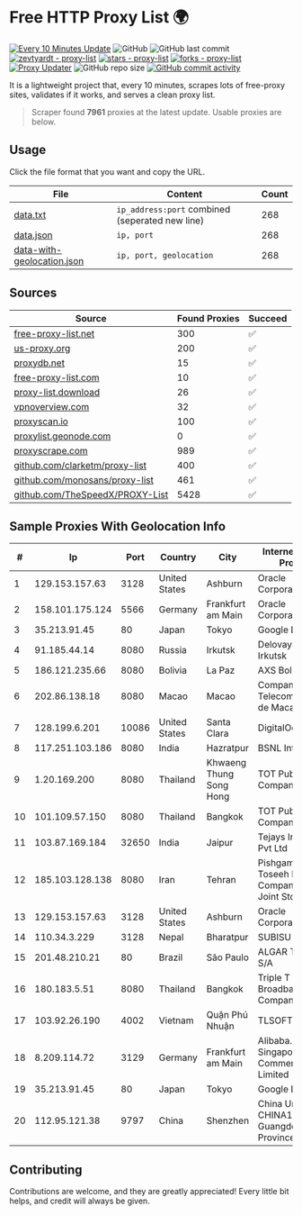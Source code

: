 
# Free HTTP Proxy List 🌍

[![Every 10 Minutes Update](https://github.com/mertguvencli/http-proxy-list/actions/workflows/main.yml/badge.svg?branch=main)](https://github.com/mertguvencli/http-proxy-list/actions/workflows/main.yml)
![GitHub](https://img.shields.io/github/license/mertguvencli/http-proxy-list)
![GitHub last commit](https://img.shields.io/github/last-commit/mertguvencli/http-proxy-list)
[![zevtyardt - proxy-list](https://img.shields.io/static/v1?label=zevtyardt&message=proxy-list&color=blue&logo=github)](https://github.com/zevtyardt/proxy-list "Go to GitHub repo")
[![stars - proxy-list](https://img.shields.io/github/stars/zevtyardt/proxy-list?style=social)](https://github.com/zevtyardt/proxy-list)
[![forks - proxy-list](https://img.shields.io/github/forks/zevtyardt/proxy-list?style=social)](https://github.com/zevtyardt/proxy-list)
[![Proxy Updater](https://github.com/zevtyardt/proxy-list/workflows/Proxy%20Updater/badge.svg)](https://github.com/zevtyardt/proxy-list/actions?query=workflow:"Proxy+Updater")
![GitHub repo size](https://img.shields.io/github/repo-size/zevtyardt/proxy-list)
[![GitHub commit activity](https://img.shields.io/github/commit-activity/m/zevtyardt/proxy-list?logo=commits)](https://github.com/zevtyardt/proxy-list/commits/main)

It is a lightweight project that, every 10 minutes, scrapes lots of free-proxy sites, validates if it works, and serves a clean proxy list.

> Scraper found **7961** proxies at the latest update. Usable proxies are below.

## Usage

Click the file format that you want and copy the URL.

|File|Content|Count|
|----|-------|-----|
|[data.txt](https://raw.githubusercontent.com/mertguvencli/http-proxy-list/main/proxy-list/data.txt)|`ip_address:port` combined (seperated new line)|268|
|[data.json](https://raw.githubusercontent.com/mertguvencli/http-proxy-list/main/proxy-list/data.json)|`ip, port`|268|
|[data-with-geolocation.json](https://raw.githubusercontent.com/mertguvencli/http-proxy-list/main/proxy-list/data-with-geolocation.json)|`ip, port, geolocation`|268|

## Sources

|Source|Found Proxies|Succeed|
|------|-------------|-------|
|[free-proxy-list.net](https://free-proxy-list.net)|300|✅|
|[us-proxy.org](https://www.us-proxy.org)|200|✅|
|[proxydb.net](http://proxydb.net)|15|✅|
|[free-proxy-list.com](https://free-proxy-list.com/?page=&port=&type%5B%5D=http&type%5B%5D=https&up_time=0&search=Search)|10|✅|
|[proxy-list.download](https://www.proxy-list.download/HTTP)|26|✅|
|[vpnoverview.com](https://vpnoverview.com/privacy/anonymous-browsing/free-proxy-servers)|32|✅|
|[proxyscan.io](https://www.proxyscan.io)|100|✅|
|[proxylist.geonode.com](https://proxylist.geonode.com/api/proxy-list?limit=300&page=1&sort_by=lastChecked&sort_type=desc&protocols=http,https)|0|✅|
|[proxyscrape.com](https://api.proxyscrape.com/v2/?request=displayproxies&protocol=http&timeout=10000&country=all&ssl=all&anonymity=all)|989|✅|
|[github.com/clarketm/proxy-list](https://raw.githubusercontent.com/clarketm/proxy-list/master/proxy-list-raw.txt)|400|✅|
|[github.com/monosans/proxy-list](https://raw.githubusercontent.com/monosans/proxy-list/main/proxies/http.txt)|461|✅|
|[github.com/TheSpeedX/PROXY-List](https://raw.githubusercontent.com/TheSpeedX/PROXY-List/master/http.txt)|5428|✅|


## Sample Proxies With Geolocation Info

|#|Ip|Port|Country|City|Internet Service Provider|
|-|--|----|-------|----|-------------------------|
|1|129.153.157.63|3128|United States|Ashburn|Oracle Corporation|
|2|158.101.175.124|5566|Germany|Frankfurt am Main|Oracle Corporation|
|3|35.213.91.45|80|Japan|Tokyo|Google LLC|
|4|91.185.44.14|8080|Russia|Irkutsk|Delovaya Set' - Irkutsk|
|5|186.121.235.66|8080|Bolivia|La Paz|AXS Bolivia S. A.|
|6|202.86.138.18|8080|Macao|Macao|Companhia de Telecomunicacoes de Macau|
|7|128.199.6.201|10086|United States|Santa Clara|DigitalOcean, LLC|
|8|117.251.103.186|8080|India|Hazratpur|BSNL Internet|
|9|1.20.169.200|8080|Thailand|Khwaeng Thung Song Hong|TOT Public Company Limited|
|10|101.109.57.150|8080|Thailand|Bangkok|TOT Public Company Limited|
|11|103.87.169.184|32650|India|Jaipur|Tejays Industries Pvt Ltd|
|12|185.103.128.138|8080|Iran|Tehran|Pishgaman Toseeh Ertebatat Company (Private Joint Stock)|
|13|129.153.157.63|3128|United States|Ashburn|Oracle Corporation|
|14|110.34.3.229|3128|Nepal|Bharatpur|SUBISU C7|
|15|201.48.210.21|80|Brazil|São Paulo|ALGAR TELECOM S/A|
|16|180.183.5.51|8080|Thailand|Bangkok|Triple T Broadband Public Company Limited|
|17|103.92.26.190|4002|Vietnam|Quận Phú Nhuận|TLSOFT|
|18|8.209.114.72|3129|Germany|Frankfurt am Main|Alibaba.com Singapore E-Commerce Private Limited|
|19|35.213.91.45|80|Japan|Tokyo|Google LLC|
|20|112.95.121.38|9797|China|Shenzhen|China Unicom CHINA169 Guangdong Province Network|



## Contributing

Contributions are welcome, and they are greatly appreciated! Every
little bit helps, and credit will always be given.

